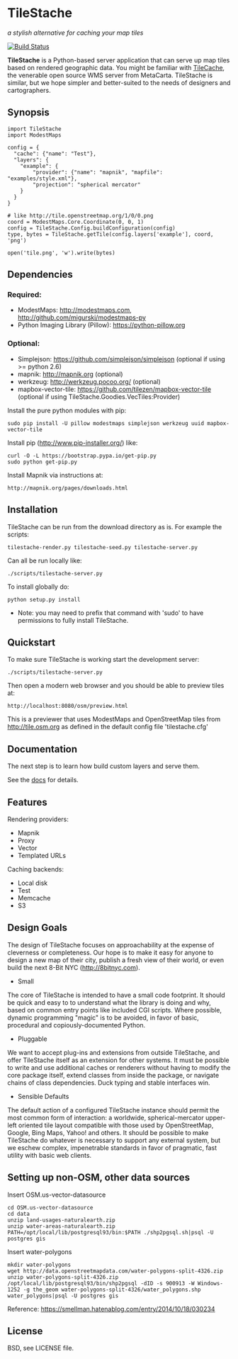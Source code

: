 # TileStache

_a stylish alternative for caching your map tiles_

[![Build Status](https://api.travis-ci.org/TileStache/TileStache.svg?branch=master)](https://travis-ci.org/TileStache/TileStache)

**TileStache** is a Python-based server application that can serve up map tiles
based on rendered geographic data. You might be familiar with [TileCache](http://tilecache.org),
the venerable open source WMS server from MetaCarta. TileStache is similar, but we hope
simpler and better-suited to the needs of designers and cartographers.

## Synopsis

    import TileStache
    import ModestMaps

    config = {
      "cache": {"name": "Test"},
      "layers": {
        "example": {
            "provider": {"name": "mapnik", "mapfile": "examples/style.xml"},
            "projection": "spherical mercator"
        }
      }
    }

    # like http://tile.openstreetmap.org/1/0/0.png
    coord = ModestMaps.Core.Coordinate(0, 0, 1)
    config = TileStache.Config.buildConfiguration(config)
    type, bytes = TileStache.getTile(config.layers['example'], coord, 'png')

    open('tile.png', 'w').write(bytes)



## Dependencies

### Required:

- ModestMaps: http://modestmaps.com, http://github.com/migurski/modestmaps-py
- Python Imaging Library (Pillow): https://python-pillow.org

### Optional:

- Simplejson: https://github.com/simplejson/simplejson (optional if using >= python 2.6)
- mapnik: http://mapnik.org (optional)
- werkzeug: http://werkzeug.pocoo.org/ (optional)
- mapbox-vector-tile: https://github.com/tilezen/mapbox-vector-tile (optional if using TileStache.Goodies.VecTiles:Provider)

Install the pure python modules with pip:

    sudo pip install -U pillow modestmaps simplejson werkzeug uuid mapbox-vector-tile

Install pip (http://www.pip-installer.org/) like:

    curl -O -L https://bootstrap.pypa.io/get-pip.py
    sudo python get-pip.py

Install Mapnik via instructions at:

    http://mapnik.org/pages/downloads.html


## Installation

TileStache can be run from the download directory as is. For example the scripts:

    tilestache-render.py tilestache-seed.py tilestache-server.py

Can all be run locally like:

    ./scripts/tilestache-server.py

To install globally do:

    python setup.py install

  * Note: you may need to prefix that command with 'sudo' to have permissions
to fully install TileStache.


## Quickstart

To make sure TileStache is working start the development server:

    ./scripts/tilestache-server.py

Then open a modern web browser and you should be able to preview tiles at:

    http://localhost:8080/osm/preview.html

This is a previewer that uses ModestMaps and OpenStreetMap tiles from
http://tile.osm.org as defined in the default config file 'tilestache.cfg'


## Documentation

The next step is to learn how build custom layers and serve them.

See the [docs](http://tilestache.org/doc/) for details.


## Features

Rendering providers:
* Mapnik
* Proxy
* Vector
* Templated URLs

Caching backends:
* Local disk
* Test
* Memcache
* S3


## Design Goals

The design of TileStache focuses on approachability at the expense of
cleverness or completeness. Our hope is to make it easy for anyone to design
a new map of their city, publish a fresh view of their world, or even build
the next 8-Bit NYC (http://8bitnyc.com).

* Small

The core of TileStache is intended to have a small code footprint.
It should be quick and easy to to understand what the library is doing and
why, based on common entry points like included CGI scripts. Where possible,
dynamic programming "magic" is to be avoided, in favor of basic, procedural
and copiously-documented Python.

* Pluggable

We want to accept plug-ins and extensions from outside TileStache, and offer
TileStache itself as an extension for other systems. It must be possible to
write and use additional caches or renderers without having to modify the
core package itself, extend classes from inside the package, or navigate
chains of class dependencies. Duck typing and stable interfaces win.

* Sensible Defaults

The default action of a configured TileStache instance should permit the most
common form of interaction: a worldwide, spherical-mercator upper-left oriented
tile layout compatible with those used by OpenStreetMap, Google, Bing Maps,
Yahoo! and others. It should be possible to make TileStache do whatever is
necessary to support any external system, but we eschew complex, impenetrable
standards in favor of pragmatic, fast utility with basic web clients.


## Setting up non-OSM, other data sources

Insert OSM.us-vector-datasource
```
cd OSM.us-vector-datasource
cd data
unzip land-usages-naturalearth.zip
unzip water-areas-naturalearth.zip
PATH=/opt/local/lib/postgresql93/bin:$PATH ./shp2pgsql.sh|psql -U postgres gis
```

Insert water-polygons
```
mkdir water-polygons
wget http://data.openstreetmapdata.com/water-polygons-split-4326.zip
unzip water-polygons-split-4326.zip
/opt/local/lib/postgresql93/bin/shp2pgsql -dID -s 900913 -W Windows-1252 -g the_geom water-polygons-split-4326/water_polygons.shp water_polygons|psql -U postgres gis
```

Reference: https://smellman.hatenablog.com/entry/2014/10/18/030234

## License

BSD, see LICENSE file.
